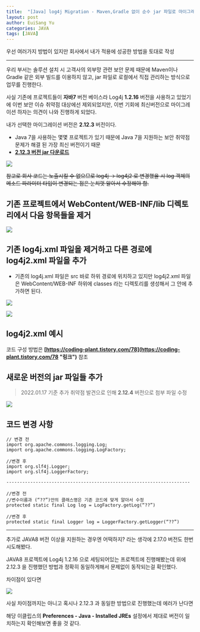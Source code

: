 ```yaml
---
title:  "[Java] log4j Migration - Maven,Gradle 없이 순수 jar 파일로 마이그레이션하는 방법"
layout: post
author: EuiSang Yu
categories: JAVA
tags: [JAVA]
---
```


우선 여러가지 방법이 있지만 회사에서 내가 적용에 성공한 방법을 토대로 작성

---

우리 부서는 솔루션 설치 시 고객사의 외부망 관련 보안 문제 때문에 Maven이나 Gradle 같은 외부 빌드를 이용하지 않고, jar 파일로 로컬에서 직접 관리하는 방식으로 업무를 진행한다.

사실 기존에 프로젝트들이 **자바7** 버전 베이스라 Log4j **1.2.16** 버전을 사용하고 있었기에 이번 보안 이슈 취약점 대상에선 제외되었지만, 이번 기회에 최신버전으로 마이그레이션 하자는 의견이 나와 진행하게 되었다.

내가 선택한 마이그레이션 버전은 **2.12.3** 버전이다.

-   Java 7을 사용하는 몇몇 프로젝트가 있기 때문에 Java 7을 지원하는 보안 취약점 문제가 해결 된 가장 최신 버전이기 때문
-   **[2.12.3 버전 jar 다운로드](https://logging.apache.org/log4j/2.x/download.html)**

![](https://velog.velcdn.com/images/clothes/post/507e9c58-0f59-450c-a175-228894f74810/image.png)

~~참고로 회사 코드는 노출시킬 수 없으므로 log4j -> log4j2 로 변경했을 시 log 객체의 메소드 파라미터 타입이 변경되는 점은 눈치껏 알아서 수정해야 함.~~

## 기존 프로젝트에서 WebContent/WEB-INF/lib 디렉토리에서 다음 항목들을 제거

![](https://velog.velcdn.com/images/clothes/post/4dbb0266-81c1-4248-98d1-16d657b7eb1b/image.png)

## 기존 log4j.xml 파일을 제거하고 다른 경로에 log4j2.xml 파일을 추가

-   기존의 log4j.xml 파일은 src 바로 하위 경로에 위치하고 있지만 log4j2.xml 파일은 WebContent/WEB-INF 하위에 classes 라는 디렉토리를 생성해서 그 안에 추가하면 된다.

![](https://velog.velcdn.com/images/clothes/post/b8793475-6ca7-45ec-a958-4daa44e2931f/image.png)

![](https://velog.velcdn.com/images/clothes/post/bf126040-1504-4d91-a186-0101a01083bc/image.png)

## log4j2.xml 예시


코드 구성 방법은 **[https://coding-plant.tistory.com/78](https://coding-plant.tistory.com/78 "링크")** 참조


## 새로운 버전의 jar 파일들 추가

> 2022.01.17 기준 추가 취약점 발견으로 인해 **2.12.4** 버전으로 첨부 파일 수정

![](https://velog.velcdn.com/images/clothes/post/fa57e8ba-b8ac-4a21-87c0-c35d4bbcfd7e/image.png)

## 코드 변경 사항

```
// 변경 전
import org.apache.commons.logging.Log;
import org.apache.commons.logging.LogFactory;

//변경 후
import org.slf4j.Logger;
import org.slf4j.LoggerFactory;

---------------------------------------------------------------------

//변경 전
//변수이름과 (“??”)안의 클래스명은 기존 코드에 맞게 알아서 수정
protected static final Log log = LogFactory.getLog(“??”)

//변경 후
protected static final Logger log = LoggerFactory.getLogger(“??”)
```

---

추가로 JAVA8 버전 이상을 지원하는 경우엔 어떡하지? 라는 생각에 2.17.0 버전도 한번 시도해봤다.

JAVA8 프로젝트에 Log4j 1.2.16 으로 세팅되어있는 프로젝트에 진행해봤는데 위에 2.12.3 을 진행했던 방법과 정확히 동일하게해서 문제없이 동작되는걸 확인했다.

차이점이 있다면

![](https://velog.velcdn.com/images/clothes/post/1e79273a-df90-4b96-9c6b-1992a4f64d70/image.png)

사실 차이점까지는 아니고 혹시나 2.12.3 과 동일한 방법으로 진행했는데 에러가 난다면

해당 이클립스의 **Preferences - Java - Installed JREs** 설정에서 제대로 버전이 일치하는지 확인해보면 좋을 것 같다.
